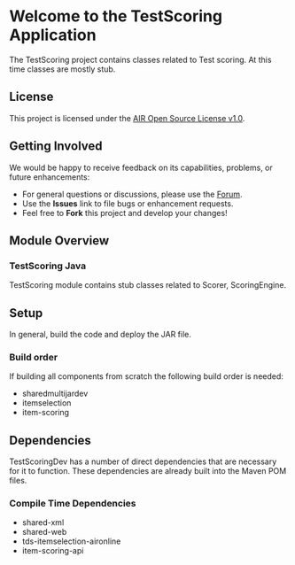 # Welcome to the TestScoring Application

The TestScoring project contains classes related to Test scoring. At this time classes are mostly stub. 

## License ##
This project is licensed under the [AIR Open Source License v1.0](http://www.smarterapp.org/documents/American_Institutes_for_Research_Open_Source_Software_License.pdf).

## Getting Involved ##
We would be happy to receive feedback on its capabilities, problems, or future enhancements:

* For general questions or discussions, please use the [Forum](http://forum.opentestsystem.org/viewforum.php?f=9).
* Use the **Issues** link to file bugs or enhancement requests.
* Feel free to **Fork** this project and develop your changes!

## Module Overview

### TestScoring Java

   TestScoring module contains stub classes related to  Scorer, ScoringEngine.


## Setup
In general, build the code and deploy the JAR file.


### Build order

If building all components from scratch the following build order is needed:

* sharedmultijardev
* itemselection
* item-scoring


## Dependencies
TestScoringDev has a number of direct dependencies that are necessary for it to function.  These dependencies are already built into the Maven POM files.

### Compile Time Dependencies

* shared-xml
* shared-web
* tds-itemselection-aironline
* item-scoring-api